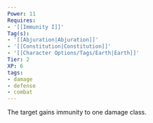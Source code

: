 ```yaml
---
Power: 11
Requires:
- '[[Immunity I]]'
Tag(s):
- '[[Abjuration|Abjuration]]'
- '[[Constitution|Constitution]]'
- '[[Character Options/Tags/Earth|Earth]]'
Tier: 2
XP: 6
tags:
- damage
- defense
- combat
---
```


The target gains immunity to one damage class.